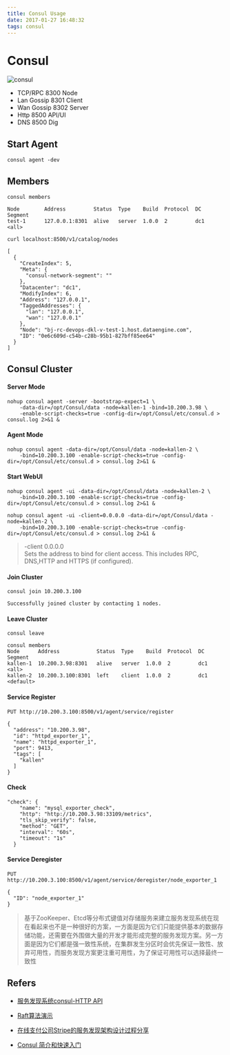 ```yaml
---
title: Consul Usage
date: 2017-01-27 16:48:32
tags: consul
---
```


# Consul

![consul](https://www.consul.io/assets/images/consul-arch-420ce04a.png)

<!-- more -->

- TCP/RPC 8300 Node
- Lan Gossip 8301 Client
- Wan Gossip 8302 Server
- Http 8500 API/UI
- DNS 8500 Dig

## Start Agent

```
consul agent -dev
```

## Members

```
consul members

Node		Address         Status  Type    Build  Protocol  DC   Segment
test-1  	127.0.0.1:8301  alive   server  1.0.0  2         dc1  <all>
```

```
curl localhost:8500/v1/catalog/nodes

[
  {
    "CreateIndex": 5,
    "Meta": {
      "consul-network-segment": ""
    },
    "Datacenter": "dc1",
    "ModifyIndex": 6,
    "Address": "127.0.0.1",
    "TaggedAddresses": {
      "lan": "127.0.0.1",
      "wan": "127.0.0.1"
    },
    "Node": "bj-rc-devops-dkl-v-test-1.host.dataengine.com",
    "ID": "0e6c609d-c54b-c28b-95b1-827bff85ee64"
  }
]
```

## Consul Cluster

#### Server Mode
```
nohup consul agent -server -bootstrap-expect=1 \
    -data-dir=/opt/Consul/data -node=kallen-1 -bind=10.200.3.98 \
    -enable-script-checks=true -config-dir=/opt/Consul/etc/consul.d > consul.log 2>&1 &
```

#### Agent Mode
```
nohup consul agent -data-dir=/opt/Consul/data -node=kallen-2 \
    -bind=10.200.3.100 -enable-script-checks=true -config-dir=/opt/Consul/etc/consul.d > consul.log 2>&1 &
```

#### Start WebUI

```
nohup consul agent -ui -data-dir=/opt/Consul/data -node=kallen-2 \
    -bind=10.200.3.100 -enable-script-checks=true -config-dir=/opt/Consul/etc/consul.d > consul.log 2>&1 &
```

```
nohup consul agent -ui -client=0.0.0.0 -data-dir=/opt/Consul/data -node=kallen-2 \
    -bind=10.200.3.100 -enable-script-checks=true -config-dir=/opt/Consul/etc/consul.d > consul.log 2>&1 &
```

>  -client 0.0.0.0  
>  Sets the address to bind for client access. This includes RPC, DNS,HTTP and HTTPS (if configured).

#### Join Cluster

```
consul join 10.200.3.100 

Successfully joined cluster by contacting 1 nodes.
```

#### Leave Cluster

```
consul leave

consul members
Node      Address            Status  Type    Build  Protocol  DC   Segment
kallen-1  10.200.3.98:8301   alive   server  1.0.0  2         dc1  <all>
kallen-2  10.200.3.100:8301  left    client  1.0.0  2         dc1  <default>
```

#### Service Register

```
PUT http://10.200.3.100:8500/v1/agent/service/register

{
  "address": "10.200.3.98",
  "id": "httpd_exporter_1",
  "name": "httpd_exporter_1",
  "port": 9413,
  "tags": [
    "kallen"
  ]
}
```

#### Check 

```
"check": {
    "name": "mysql_exporter_check",
    "http": "http://10.200.3.98:33109/metrics",
    "tls_skip_verify": false,
    "method": "GET",
    "interval": "60s",
    "timeout": "1s"
  }
```

#### Service Deregister

```
PUT http://10.200.3.100:8500/v1/agent/service/deregister/node_exporter_1

{
  "ID": "node_exporter_1"
}
```

> 基于ZooKeeper、Etcd等分布式键值对存储服务来建立服务发现系统在现在看起来也不是一种很好的方案，一方面是因为它们只能提供基本的数据存储功能，还需要在外围做大量的开发才能形成完整的服务发现方案。另一方面是因为它们都是强一致性系统，在集群发生分区时会优先保证一致性、放弃可用性，而服务发现方案更注重可用性，为了保证可用性可以选择最终一致性

## Refers

-  [服务发现系统consul-HTTP API](http://www.codeweblog.com/%E6%9C%8D%E5%8A%A1%E5%8F%91%E7%8E%B0%E7%B3%BB%E7%BB%9Fconsul-http-api/)

- [Raft算法演示](http://thesecretlivesofdata.com/raft/) 

- [在线支付公司Stripe的服务发现架构设计过程分享](http://www.infoq.com/cn/articles/service-discovery-at-stripe)

- [Consul 简介和快速入门](https://book-consul-guide.vnzmi.com/) 
